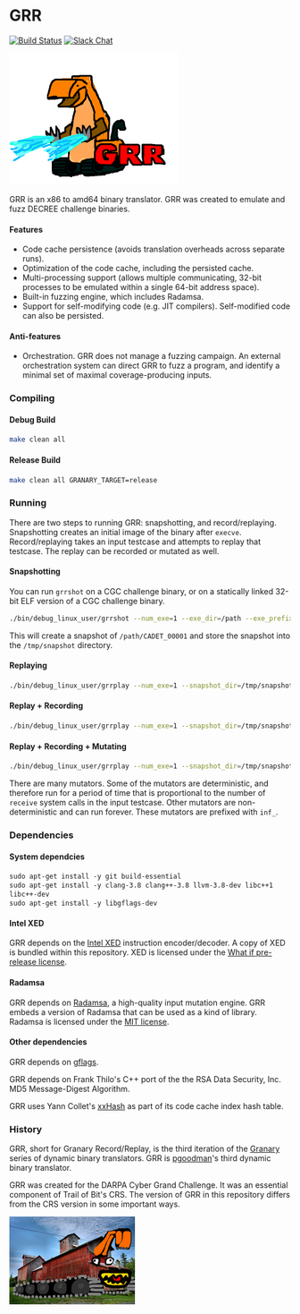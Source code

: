 GRR
===

[![Build Status](https://travis-ci.org/trailofbits/grr.svg?branch=master)](https://travis-ci.org/trailofbits/grr)
[![Slack Chat](http://empireslacking.herokuapp.com/badge.svg)](https://empireslacking.herokuapp.com/)

![GRR is pronounced with two fists in the air](grr-logo2.png)

GRR is an x86 to amd64 binary translator. GRR was created to emulate and fuzz DECREE challenge binaries.

#### Features

  * Code cache persistence (avoids translation overheads across separate runs).
  * Optimization of the code cache, including the persisted cache.
  * Multi-processing support (allows multiple communicating, 32-bit processes to be emulated within a single 64-bit address space).
  * Built-in fuzzing engine, which includes Radamsa.
  * Support for self-modifying code (e.g. JIT compilers). Self-modified code can also be persisted.

#### Anti-features

  * Orchestration. GRR does not manage a fuzzing campaign. An external orchestration system can direct GRR to fuzz a program, and identify a minimal set of maximal coverage-producing inputs.

### Compiling

#### Debug Build
```sh
make clean all
```

#### Release Build
```sh
make clean all GRANARY_TARGET=release
```

### Running

There are two steps to running GRR: snapshotting, and record/replaying. Snapshotting creates an initial image of the binary after `execve`. Record/replaying takes an input testcase and attempts to replay that testcase. The replay can be recorded or mutated as well.

#### Snapshotting

You can run `grrshot` on a CGC challenge binary, or on a statically linked 32-bit ELF version of a CGC challenge binary.

```sh
./bin/debug_linux_user/grrshot --num_exe=1 --exe_dir=/path --exe_prefix=CADET_000 --snapshot_dir=/tmp/snapshot
```
This will create a snapshot of `/path/CADET_00001` and store the snapshot into the `/tmp/snapshot` directory.

#### Replaying
```sh
./bin/debug_linux_user/grrplay --num_exe=1 --snapshot_dir=/tmp/snapshot --persist_dir=/tmp/persist --input=/path/to/testcase 
```

#### Replay + Recording
```sh
./bin/debug_linux_user/grrplay --num_exe=1 --snapshot_dir=/tmp/snapshot --persist_dir=/tmp/persist --input=/path/to/testcase --output_dir=/tmp/out 
```

#### Replay + Recording + Mutating
```sh
./bin/debug_linux_user/grrplay --num_exe=1 --snapshot_dir=/tmp/snapshot --persist_dir=/tmp/persist --input=/path/to/testcase --output_dir=/tmp/out --input_mutator=inf_radamsa_spliced
```

There are many mutators. Some of the mutators are deterministic, and therefore run for a period of time that is proportional to the number of `receive` system calls in the input testcase. Other mutators are non-deterministic and can run forever. These mutators are prefixed with `inf_`.


### Dependencies

#### System dependcies
```
sudo apt-get install -y git build-essential
sudo apt-get install -y clang-3.8 clang++-3.8 llvm-3.8-dev libc++1 libc++-dev
sudo apt-get install -y libgflags-dev
```

#### Intel XED

GRR depends on the [Intel XED](https://software.intel.com/en-us/articles/xed-x86-encoder-decoder-software-library) instruction encoder/decoder. A copy of XED is bundled within this repository. XED is licensed under the [What if pre-release license](third_party/xed-intel64/LICENSE.txt).

#### Radamsa

GRR depends on [Radamsa](https://github.com/aoh/radamsa), a high-quality input mutation engine. GRR embeds a version of Radamsa that can be used as a kind of library. Radamsa is licensed under the [MIT license](third_party/radamsa/LICENSE).

#### Other dependencies

GRR depends on [gflags](https://github.com/gflags/gflags).

GRR depends on Frank Thilo's C++ port of the the RSA Data Security, Inc. MD5 Message-Digest Algorithm.

GRR uses Yann Collet's [xxHash](https://github.com/Cyan4973/xxHash) as part of its code cache index hash table.

### History

GRR, short for Granary Record/Replay, is the third iteration of the [Granary](https://github.com/Granary) series of dynamic binary translators. GRR is [pgoodman](https://github.com/pgoodman)'s third dynamic binary translator.

GRR was created for the DARPA Cyber Grand Challenge. It was an essential component of Trail of Bit's CRS. The version of GRR in this repository differs from the CRS version in some important ways.

![Don't tread on me!](grr-logo.png)
